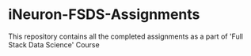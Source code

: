 # iNeuron-FSDS-Assignments
This repository contains all the completed assignments as a part of 'Full Stack Data Science' Course
